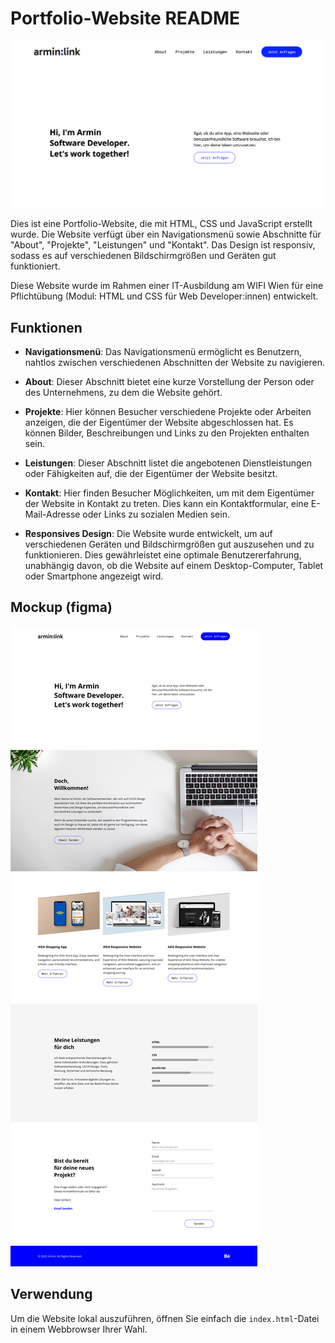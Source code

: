 # Portfolio-Website README

![Screenshot](documentation/assets/screenshot.png)

Dies ist eine Portfolio-Website, die mit HTML, CSS und JavaScript erstellt wurde. Die Website verfügt über ein Navigationsmenü sowie Abschnitte für "About", "Projekte", "Leistungen" und "Kontakt". Das Design ist responsiv, sodass es auf verschiedenen Bildschirmgrößen und Geräten gut funktioniert.

Diese Website wurde im Rahmen einer IT-Ausbildung am WIFI Wien für eine Pflichtübung (Modul: HTML und CSS für Web Developer:innen) entwickelt.

## Funktionen

- **Navigationsmenü**: Das Navigationsmenü ermöglicht es Benutzern, nahtlos zwischen verschiedenen Abschnitten der Website zu navigieren.
  
- **About**: Dieser Abschnitt bietet eine kurze Vorstellung der Person oder des Unternehmens, zu dem die Website gehört.
  
- **Projekte**: Hier können Besucher verschiedene Projekte oder Arbeiten anzeigen, die der Eigentümer der Website abgeschlossen hat. Es können Bilder, Beschreibungen und Links zu den Projekten enthalten sein.
  
- **Leistungen**: Dieser Abschnitt listet die angebotenen Dienstleistungen oder Fähigkeiten auf, die der Eigentümer der Website besitzt.
  
- **Kontakt**: Hier finden Besucher Möglichkeiten, um mit dem Eigentümer der Website in Kontakt zu treten. Dies kann ein Kontaktformular, eine E-Mail-Adresse oder Links zu sozialen Medien sein.

- **Responsives Design**: Die Website wurde entwickelt, um auf verschiedenen Geräten und Bildschirmgrößen gut auszusehen und zu funktionieren. Dies gewährleistet eine optimale Benutzererfahrung, unabhängig davon, ob die Website auf einem Desktop-Computer, Tablet oder Smartphone angezeigt wird.

## Mockup (figma)
![Mockup](documentation/assets/mockup.png)

## Verwendung

Um die Website lokal auszuführen, öffnen Sie einfach die `index.html`-Datei in einem Webbrowser Ihrer Wahl.